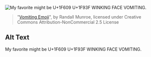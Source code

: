 ![My favorite might be U+1F609 U+1F93F WINKING FACE VOMITING.](https://imgs.xkcd.com/comics/vomiting_emoji.png)
> "[Vomiting Emoji](https://xkcd.com/1813/)", by Randall Munroe, licensed under Creative Commons Attribution-NonCommercial 2.5 License

## Alt Text
My favorite might be U+1F609 U+1F93F WINKING FACE VOMITING.
